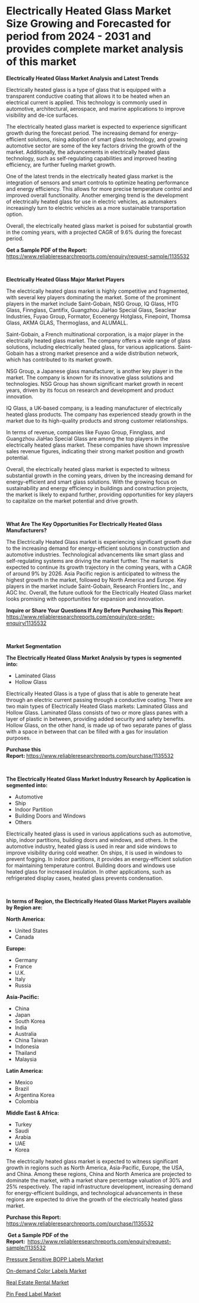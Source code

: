<p><h1>Electrically Heated Glass Market Size Growing and Forecasted for period from 2024 - 2031 and provides complete market analysis of this market</h1></p><p><strong>Electrically Heated Glass Market Analysis and Latest Trends</strong></p>
<p><p>Electrically heated glass is a type of glass that is equipped with a transparent conductive coating that allows it to be heated when an electrical current is applied. This technology is commonly used in automotive, architectural, aerospace, and marine applications to improve visibility and de-ice surfaces.</p><p>The electrically heated glass market is expected to experience significant growth during the forecast period. The increasing demand for energy-efficient solutions, rising adoption of smart glass technology, and growing automotive sector are some of the key factors driving the growth of the market. Additionally, the advancements in electrically heated glass technology, such as self-regulating capabilities and improved heating efficiency, are further fueling market growth.</p><p>One of the latest trends in the electrically heated glass market is the integration of sensors and smart controls to optimize heating performance and energy efficiency. This allows for more precise temperature control and improved overall functionality. Another emerging trend is the development of electrically heated glass for use in electric vehicles, as automakers increasingly turn to electric vehicles as a more sustainable transportation option.</p><p>Overall, the electrically heated glass market is poised for substantial growth in the coming years, with a projected CAGR of 9.6% during the forecast period.</p></p>
<p><strong>Get a Sample PDF of the Report:&nbsp;</strong> <a href="https://www.reliableresearchreports.com/enquiry/request-sample/1135532">https://www.reliableresearchreports.com/enquiry/request-sample/1135532</a></p>
<p>&nbsp;</p>
<p><strong>Electrically Heated Glass Major Market Players</strong></p>
<p><p>The electrically heated glass market is highly competitive and fragmented, with several key players dominating the market. Some of the prominent players in the market include Saint-Gobain, NSG Group, IQ Glass, HTG Glass, Finnglass, Cantifix, Guangzhou JiaHao Special Glass, Seaclear Industries, Fuyao Group, Formator, Ecoenergy Hotglass, Finepoint, Thomsa Glass, AKMA GLAS, Thermoglass, and ALUMALL. </p><p>Saint-Gobain, a French multinational corporation, is a major player in the electrically heated glass market. The company offers a wide range of glass solutions, including electrically heated glass, for various applications. Saint-Gobain has a strong market presence and a wide distribution network, which has contributed to its market growth.</p><p>NSG Group, a Japanese glass manufacturer, is another key player in the market. The company is known for its innovative glass solutions and technologies. NSG Group has shown significant market growth in recent years, driven by its focus on research and development and product innovation.</p><p>IQ Glass, a UK-based company, is a leading manufacturer of electrically heated glass products. The company has experienced steady growth in the market due to its high-quality products and strong customer relationships.</p><p>In terms of revenue, companies like Fuyao Group, Finnglass, and Guangzhou JiaHao Special Glass are among the top players in the electrically heated glass market. These companies have shown impressive sales revenue figures, indicating their strong market position and growth potential.</p><p>Overall, the electrically heated glass market is expected to witness substantial growth in the coming years, driven by the increasing demand for energy-efficient and smart glass solutions. With the growing focus on sustainability and energy efficiency in buildings and construction projects, the market is likely to expand further, providing opportunities for key players to capitalize on the market potential and drive growth.</p></p>
<p>&nbsp;</p>
<p><strong>What Are The Key Opportunities For Electrically Heated Glass Manufacturers?</strong></p>
<p><p>The Electrically Heated Glass market is experiencing significant growth due to the increasing demand for energy-efficient solutions in construction and automotive industries. Technological advancements like smart glass and self-regulating systems are driving the market further. The market is expected to continue its growth trajectory in the coming years, with a CAGR of around 9% by 2026. Asia Pacific region is anticipated to witness the highest growth in the market, followed by North America and Europe. Key players in the market include Saint-Gobain, Research Frontiers Inc., and AGC Inc. Overall, the future outlook for the Electrically Heated Glass market looks promising with opportunities for expansion and innovation.</p></p>
<p><strong>Inquire or Share Your Questions If Any Before Purchasing This Report:</strong> <a href="https://www.reliableresearchreports.com/enquiry/pre-order-enquiry/1135532">https://www.reliableresearchreports.com/enquiry/pre-order-enquiry/1135532</a></p>
<p>&nbsp;</p>
<p><strong>Market Segmentation</strong></p>
<p><strong>The Electrically Heated Glass Market Analysis by types is segmented into:</strong></p>
<p><ul><li>Laminated Glass</li><li>Hollow Glass</li></ul></p>
<p><p>Electrically Heated Glass is a type of glass that is able to generate heat through an electric current passing through a conductive coating. There are two main types of Electrically Heated Glass markets: Laminated Glass and Hollow Glass. Laminated Glass consists of two or more glass panes with a layer of plastic in between, providing added security and safety benefits. Hollow Glass, on the other hand, is made up of two separate panes of glass with a space in between that can be filled with a gas for insulation purposes.</p></p>
<p><strong>Purchase this Report:&nbsp;</strong><a href="https://www.reliableresearchreports.com/purchase/1135532">https://www.reliableresearchreports.com/purchase/1135532</a></p>
<p>&nbsp;</p>
<p><strong>The Electrically Heated Glass Market Industry Research by Application is segmented into:</strong></p>
<p><ul><li>Automotive</li><li>Ship</li><li>Indoor Partition</li><li>Building Doors and Windows</li><li>Others</li></ul></p>
<p><p>Electrically heated glass is used in various applications such as automotive, ship, indoor partitions, building doors and windows, and others. In the automotive industry, heated glass is used in rear and side windows to improve visibility during cold weather. On ships, it is used in windows to prevent fogging. In indoor partitions, it provides an energy-efficient solution for maintaining temperature control. Building doors and windows use heated glass for increased insulation. In other applications, such as refrigerated display cases, heated glass prevents condensation.</p></p>
<p>&nbsp;</p>
<p><strong>In terms of Region, the Electrically Heated Glass Market Players available by Region are:</strong></p>
<p>
    <p> <strong> North America: </strong>
        <ul>
            <li>United States</li>
            <li>Canada</li>
        </ul>
        </p> 
    <p> <strong> Europe: </strong>
        <ul>
            <li>Germany</li>
            <li>France</li>
            <li>U.K.</li>
            <li>Italy</li>
            <li>Russia</li>
        </ul>
        </p> 
    <p> <strong> Asia-Pacific: </strong>
        <ul>
            <li>China</li>
            <li>Japan</li>
            <li>South Korea</li>
            <li>India</li>
            <li>Australia</li>
            <li>China Taiwan</li>
            <li>Indonesia</li>
            <li>Thailand</li>
            <li>Malaysia</li>
        </ul>
        </p> 
    <p> <strong> Latin America: </strong>
        <ul>
            <li>Mexico</li>
            <li>Brazil</li>
            <li>Argentina Korea</li>
            <li>Colombia</li>
        </ul>
        </p> 
    <p> <strong> Middle East & Africa: </strong>
        <ul>
            <li>Turkey</li>
            <li>Saudi</li>
            <li>Arabia</li>
            <li>UAE</li>
            <li>Korea</li>
        </ul>
    </p>
    </p>
<p><p>The electrically heated glass market is expected to witness significant growth in regions such as North America, Asia-Pacific, Europe, the USA, and China. Among these regions, China and North America are projected to dominate the market, with a market share percentage valuation of 30% and 25% respectively. The rapid infrastructure development, increasing demand for energy-efficient buildings, and technological advancements in these regions are expected to drive the growth of the electrically heated glass market.</p></p>
<p><strong>Purchase this Report: </strong><a href="https://www.reliableresearchreports.com/purchase/1135532">https://www.reliableresearchreports.com/purchase/1135532</a></p>
<p>&nbsp;<strong>Get a Sample PDF of the Report:&nbsp;&nbsp;</strong><a href="https://www.reliableresearchreports.com/enquiry/request-sample/1135532">https://www.reliableresearchreports.com/enquiry/request-sample/1135532</a></p>
<p><strong></strong></p>
<p><p><a href="https://view.publitas.com/reportprime-1/pressure-sensitive-bopp-labels-market-size-share-trends-analysis-report-by-application-regional-outlook-competitive-strategies-and-segment-forecasts-2023-2030/">Pressure Sensitive BOPP Labels Market</a></p><p><a href="https://view.publitas.com/reportprime-1/on-demand-color-labels-market-provides-a-comprehensive-analysis-including-a-macro-overview-of-the-market-as-well-as-micro-details-such-as-market-size-and-competitive-landscape/">On-demand Color Labels Market</a></p><p><a href="https://circular-yam-9b9.notion.site/Real-Estate-Rental-Market-Size-and-Examines-its-Market-Scope-with-a-Primary-Focus-on-Growth-Opport-b7c0fac378f64c58aa97230820bd4b78">Real Estate Rental Market</a></p><p><a href="https://view.publitas.com/reportprime-1/pin-feed-label-market-size-and-growth-market-segmentation-regional-and-country-breakdowns-and-market-trends-for-period-from-2023-2030/">Pin Feed Label Market</a></p></p>